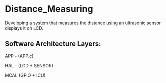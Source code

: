 # Distance_Measuring
Developing a system that measures the distance using an ultrasonic sensor displays it on LCD.

## Software Architecture Layers:

APP - (APP.c)

HAL - (LCD + SENSOR)

MCAL (GPIO + ICU)
